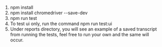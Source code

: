 1. npm install
2. npm install chromedriver --save-dev
3. npm run test
4. To test ui only, run the command npm run test:ui
5. Under reports directory, you will see an example of a saved transcript from running the tests, feel free to run your own and the same will occur.
